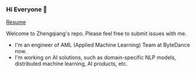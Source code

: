 ### Hi Everyone 👋

[Resume](https://yinzq.me/)

Welcome to Zhengqiang's repo. Please feel free to submit issues with me.

- I'm an engineer of AML (Applied Machine Learning) Team at ByteDance now.
- I'm working on AI solutions, such as domain-specific NLP models, distributed machine learning, AI products, etc.
